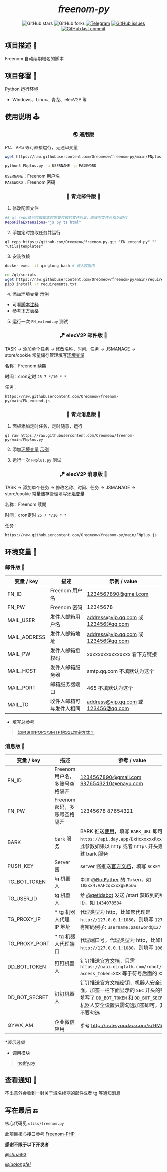 <div align="center"> 
<h1 align="center">𝘧𝘳𝘦𝘦𝘯𝘰𝘮-𝘱𝘺</h1>

![GitHub stars](https://img.shields.io/github/stars/Oreomeow/freenom-py?color=9cf&logo=Riseup&logoColor=9cf&style=for-the-badge)
![GitHub forks](https://img.shields.io/github/forks/Oreomeow/freenom-py?color=9cf&style=for-the-badge)
<a href="https://t.me/joinchat/muGNhnaZglQ0N2Q1"><img src="https://img.shields.io/badge/talk-Telegram-9cf?logo=Telegram&style=for-the-badge" alt="Telegram"></a>
<a href="https://github.com/Oreomeow/freenom-py/issues"><img src="https://img.shields.io/github/issues/Oreomeow/freenom-py?color=yellow&style=for-the-badge" alt="GitHub issues"></a>
<a href="https://github.com/Oreomeow/freenom-py/commits?author=Oreomeow"><img src="https://img.shields.io/github/last-commit/Oreomeow/freenom-py?color=orange&logo=GitHub&style=for-the-badge" alt="GitHub last commit"></a>

</div>
  
## 项目描述 🔑

Freenom 自动续期域名的脚本


## 项目部署 🥳

Python 运行环境
- Windows、Linux、青龙、elecV2P 等


## 使用说明 🕹

<h3 align="center">🌏 通用版</h3>

PC、VPS 等可直接运行，无通知变量

``` sh
wget https://raw.githubusercontent.com/Oreomeow/freenom-py/main/FNplus.py
```
``` sh
python3 FNplus.py -u USERNAME -p PASSWORD
```

`USERNAME`：Freenom 用户名  
`PASSWORD`：Freenom 密码


<h3 align="center">🐉 青龙邮件版 📧</h3>

1. 修改配置文件

``` sh
## ql repo命令拉取脚本时需要拉取的文件后缀，直接写文件后缀名即可
RepoFileExtensions="js py ts html"
```

2. 添加定时拉取任务并运行

```
ql repo https://github.com/Oreomeow/freenom-py.git "FN_extend.py" "" "utils|templates"
```

3. 安装依赖

``` sh
docker exec -it qinglong bash # 进入容器内
```
``` sh
cd /ql/scripts
wget https://raw.githubusercontent.com/Oreomeow/freenom-py/main/requirements.txt -O requirements.txt
pip3 install -r requirements.txt
```

4. 添加环境变量 [示例](https://github.com/Oreomeow/freenom-py/issues/1#issuecomment-903344952)

- 可看[脚本注释](https://raw.githubusercontent.com/Oreomeow/freenom-py/main/FN_extend.py)
- 参考[下方表格](https://github.com/Oreomeow/freenom-py#%E9%82%AE%E4%BB%B6%E7%89%88-)

5. 运行一次 `FN_extend.py` 测试

<h3 align="center">🪁 elecV2P 邮件版 📧</h3>

TASK -> 添加单个任务 -> 修改名称、时间、任务 -> JSMANAGE -> store/cookie 常量储存管理填写[环境变量](https://github.com/Oreomeow/freenom-py#%E9%82%AE%E4%BB%B6%E7%89%88-)

名称：Freenom 续期

时间：cron定时 `25 7 */10 * *`

任务：

```
https://raw.githubusercontent.com/Oreomeow/freenom-py/main/FN_extend.js
```


<h3 align="center">🐉 青龙消息版 📱</h3>

1. 面板添加定时任务，定时随意，运行

```
ql raw https://raw.githubusercontent.com/Oreomeow/freenom-py/main/FNplus.py
```

2. 添加[环境变量](https://github.com/Oreomeow/freenom-py#%E6%B6%88%E6%81%AF%E7%89%88-) [示例](https://github.com/Oreomeow/freenom-py/issues/1#issuecomment-903344952)

3. 运行一次 `FNplus.py` 测试

<h3 align="center">🪁 elecV2P 消息版 📱</h3>

TASK -> 添加单个任务 -> 修改名称、时间、任务 -> JSMANAGE -> store/cookie 常量储存管理填写[环境变量](https://github.com/Oreomeow/freenom-py#%E6%B6%88%E6%81%AF%E7%89%88-)

名称：Freenom 续期

时间：cron定时 `25 7 */10 * *`

任务：

```
https://raw.githubusercontent.com/Oreomeow/freenom-py/main/FNplus.js
```


## 环境变量 🍒

### 邮件版 📧

| 变量 / key | 描述 |  示例 / value |
| --- | --- |  --- |
| FN_ID | Freenom 用户名 | 1234567890@gmail.com |
| FN_PW | Freenom 密码 | 12345678 | 
| MAIL_USER | 发件人邮箱用户名 |  address@vip.qq.com 或 123456@qq.com | 
| MAIL_ADDRESS | 发件人邮箱地址 | address@vip.qq.com 或 123456@qq.com |
| MAIL_PW | 发件人邮箱授权码 | xxxxxxxxxxxxxxxx 看下方链接 |
| MAIL_HOST | 发件人邮箱服务器 | smtp.qq.com 不填默认为这个 |
| MAIL_PORT | 邮箱服务器端口 |  465 不填默认为这个 |
| MAIL_TO | 收件人邮箱可与发件人相同 | address@vip.qq.com 或 123456@qq.com |

- 填写总参考

> [如何设置POP3/SMTP的SSL加密方式？](https://service.mail.qq.com/cgi-bin/help?subtype=1&&id=28&&no=369)

### 消息版 📱

| 变量 / key | 描述 | 参考 / value |
| --- | --- |  --- |
| FN_ID | Freenom 用户名，多账号空格隔开| 1234567890@gmail.com  9876543210@enayu.com |
| FN_PW | Freenom 密码，多账号空格隔开| 12345678 87654321 |
| BARK | bark 服务 | BARK 推送[使用](https://github.com/Sitoi/dailycheckin/issues/29)，填写 `BARK_URL` 即可，例如：`https://api.day.app/DxHcxxxxxRxxxxxxcm/`，此参数如果以 `http` 或者 `https` 开头则判定为自建 bark 服务 |
| PUSH_KEY | Server 酱 | server 酱推送[官方文档](https://sc.ftqq.com/3.version)，填写 `SCKEY` 代码即可
| TG_BOT_TOKEN | tg 机器人 | 申请 [@BotFather](https://t.me/BotFather) 的 Token，如 `10xxx4:AAFcqxxxxgER5uw` |
| TG_USER_ID | tg 机器人 | 给 [@getidsbot](https://t.me/getidsbot) 发送 /start 获取到的纯数字 ID，如 `1434078534` |
| TG_PROXY_IP | * tg 机器人代理 IP 地址 | 代理类型为 http，比如您代理是 `http://127.0.0.1:1080`，则填写 `127.0.0.1`，有密码例子: `username:password@127.0.0.1` |
| TG_PROXY_PORT | * tg 机器人代理端口 | 代理端口号，代理类型为 http，比如您代理是 `http://127.0.0.1:1080`，则填写 `1080` |
| DD_BOT_TOKEN | 钉钉机器人 | 钉钉推送[官方文档](https://ding-doc.dingtalk.com/doc#/serverapi2/qf2nxq)，只需 `https://oapi.dingtalk.com/robot/send?access_token=XXX` 等于符号后面的 `XXX` |
| DD_BOT_SECRET | 钉钉机器人 | 钉钉推送[官方文档](https://ding-doc.dingtalk.com/doc#/serverapi2/qf2nxq)密钥，机器人安全设置页面，加签一栏下面显示的 `SEC` 开头的字符串, 注:填写了 `DD_BOT_TOKEN` 和 `DD_BOT_SECRET`，钉钉机器人安全设置只需勾选加签即可，其他选项不要勾选 |
| QYWX_AM | 企业微信应用 | 参考 http://note.youdao.com/s/HMiudGkb |

*\*表示选填*

- 调用模块

> [notify.py](https://raw.githubusercontent.com/whyour/qinglong/master/sample/notify.py)


## 查看通知 📮

不出意外会收到一封关于域名续期的邮件或者 tg 等通知消息


## 写在最后 🔚

核心代码见 `utils/freenom.py`

此项目核心接口参考 [Freenom-PHP](https://github.com/luolongfei/freenom) 

**感谢不限于以下开发者**

[@𝘴𝘩𝘶𝘢𝘪93](https://github.com/shuai93)

[@𝘭𝘶𝘰𝘭𝘰𝘯𝘨𝘧𝘦𝘪](https://github.com/luolongfei)
